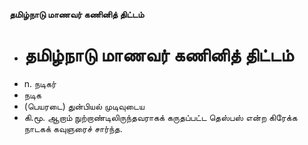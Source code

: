 **தமிழ்நாடு மாணவர் கணினித் திட்டம்**
- # தமிழ்நாடு மாணவர் கணினித் திட்டம்
- n. நடிகர்
- நடிக
- (பெயரடை) துன்பியல் முடிவுடைய
- கி.மூ. ஆறாம் நுற்றாண்டிலிருந்தவராகக் கருதப்பட்ட தெஸ்பஸ் என்ற கிரேக்க நாடகக் கவுஞரைச் சார்ந்த.

